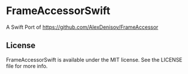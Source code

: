 # FrameAccessorSwift

A Swift Port of https://github.com/AlexDenisov/FrameAccessor

## License

FrameAccessorSwift is available under the MIT license. See the LICENSE file for more info.

